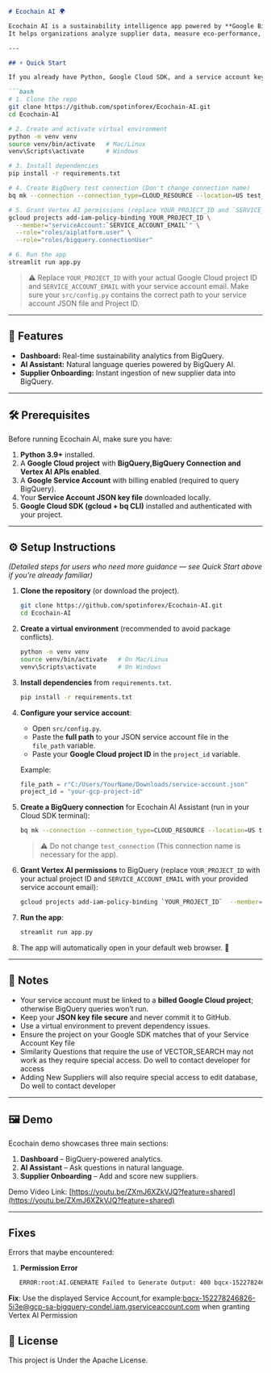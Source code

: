 
````markdown
# Ecochain AI 🌍

Ecochain AI is a sustainability intelligence app powered by **Google BigQuery**.  
It helps organizations analyze supplier data, measure eco-performance, and make data-driven sourcing decisions in real time.

---

## ⚡ Quick Start

If you already have Python, Google Cloud SDK, and a service account key set up, run these commands:

```bash
# 1. Clone the repo
git clone https://github.com/spotinforex/Ecochain-AI.git
cd Ecochain-AI

# 2. Create and activate virtual environment
python -m venv venv
source venv/bin/activate   # Mac/Linux
venv\Scripts\activate      # Windows

# 3. Install dependencies
pip install -r requirements.txt

# 4. Create BigQuery test connection (Don't change connection name)
bq mk --connection --connection_type=CLOUD_RESOURCE --location=US test_connection

# 5. Grant Vertex AI permissions (replace YOUR_PROJECT_ID and `SERVICE_ACCOUNT_EMAIL`)
gcloud projects add-iam-policy-binding YOUR_PROJECT_ID \
  --member="serviceAccount:`SERVICE_ACCOUNT_EMAIL`" \
  --role="roles/aiplatform.user" \
  --role="roles/bigquery.connectionUser"

# 6. Run the app
streamlit run app.py
````

> ⚠️ Replace `YOUR_PROJECT_ID` with your actual Google Cloud project ID and `SERVICE_ACCOUNT_EMAIL` with your service account email. Make sure your `src/config.py` contains the correct path to your service account JSON file and Project ID.

---

## 🚀 Features

* **Dashboard:** Real-time sustainability analytics from BigQuery.
* **AI Assistant:** Natural language queries powered by BigQuery AI.
* **Supplier Onboarding:** Instant ingestion of new supplier data into BigQuery.

---

## 🛠️ Prerequisites

Before running Ecochain AI, make sure you have:

1. **Python 3.9+** installed.
2. A **Google Cloud project** with **BigQuery,BigQuery Connection and Vertex AI APIs enabled**.
3. A **Google Service Account** with billing enabled (required to query BigQuery).
4. Your **Service Account JSON key file** downloaded locally.
5. **Google Cloud SDK (gcloud + bq CLI)** installed and authenticated with your project.

---

## ⚙️ Setup Instructions

*(Detailed steps for users who need more guidance — see Quick Start above if you’re already familiar)*

1. **Clone the repository** (or download the project).

   ```bash
   git clone https://github.com/spotinforex/Ecochain-AI.git
   cd Ecochain-AI
   ```

2. **Create a virtual environment** (recommended to avoid package conflicts).

   ```bash
   python -m venv venv
   source venv/bin/activate   # On Mac/Linux
   venv\Scripts\activate      # On Windows
   ```

3. **Install dependencies** from `requirements.txt`.

   ```bash
   pip install -r requirements.txt
   ```

4. **Configure your service account**:

   * Open `src/config.py`.
   * Paste the **full path** to your JSON service account file in the `file_path` variable.
   * Paste your **Google Cloud project ID** in the `project_id` variable.

   Example:

   ```python
   file_path = r"C:/Users/YourName/Downloads/service-account.json"
   project_id = "your-gcp-project-id"
   ```

5. **Create a BigQuery connection** for Ecochain AI Assistant (run in your Cloud SDK terminal):

   ```bash
   bq mk --connection --connection_type=CLOUD_RESOURCE --location=US test_connection
   ```

   > ⚠️ Do not change `test_connection` (This connection name is necessary for the app).

6. **Grant Vertex AI permissions** to BigQuery (replace `YOUR_PROJECT_ID` with your actual project ID and `SERVICE_ACCOUNT_EMAIL` with your provided service account email):

   ```bash
   gcloud projects add-iam-policy-binding `YOUR_PROJECT_ID`  --member="serviceAccount:`SERVICE_ACCOUNT_EMAIL`" --role="roles/aiplatform.user" --role="roles/bigquery.connectionUser"
   ```

7. **Run the app**:

   ```bash
   streamlit run app.py
   ```

8. The app will automatically open in your default web browser. 🎉

---

## 📌 Notes

* Your service account must be linked to a **billed Google Cloud project**; otherwise BigQuery queries won’t run.
* Keep your **JSON key file secure** and never commit it to GitHub.
* Use a virtual environment to prevent dependency issues.
* Ensure the project on your Google SDK matches that of your Service Account Key file
* Similarity Questions that require the use of VECTOR_SEARCH may not work as they require special access. Do well to contact developer for access
* Adding New Suppliers will also require special access to edit database, Do well to contact developer

---

## 🖼️ Demo

Ecochain demo showcases three main sections:

1. **Dashboard** – BigQuery-powered analytics.
2. **AI Assistant** – Ask questions in natural language.
3. **Supplier Onboarding** – Add and score new suppliers.

Demo Video Link: [https://youtu.be/ZXmJ6XZkVJQ?feature=shared](https://youtu.be/ZXmJ6XZkVJQ?feature=shared)

---

## Fixes

Errors that maybe encountered:
1. **Permission Error**
```bash
   ERROR:root:AI.GENERATE Failed to Generate Output: 400 bqcx-152278246826-5i3e@gcp-sa-bigquery-condel.iam.gserviceaccount.com does not have the permission to access resources used by AI.GENERATE.
   ```
**Fix**: Use the displayed Service Account,for example:bqcx-152278246826-5i3e@gcp-sa-bigquery-condel.iam.gserviceaccount.com when granting Vertex AI Permission

## 📄 License

This project is Under the Apache License.


